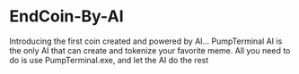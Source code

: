 # EndCoin-By-AI
Introducing the first coin created and powered by AI... PumpTerminal AI is the only AI that can create and tokenize your favorite meme. All you need to do is use PumpTerminal.exe, and let the AI do the rest
